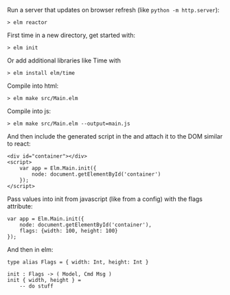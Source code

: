 Run a server that updates on browser refresh (like `python -m http.server`):

    > elm reactor
First time in a new directory, get started with:

    > elm init
Or add additional libraries like Time with

    > elm install elm/time

Compile into html:

    > elm make src/Main.elm

Compile into js:

    > elm make src/Main.elm --output=main.js
    
And then include the generated script in the <head> and attach it to 
the DOM similar to react: 

```
<div id="container"></div>
<script>
    var app = Elm.Main.init({
        node: document.getElementById('container')
    });
</script>
```


Pass values into init from javascript (like from a config) with the flags attribute:

```
var app = Elm.Main.init({
    node: document.getElementById('container'),
    flags: {width: 100, height: 100}
});
```
And then in elm:
```
type alias Flags = { width: Int, height: Int }

init : Flags -> ( Model, Cmd Msg )
init { width, height } =
    -- do stuff
```